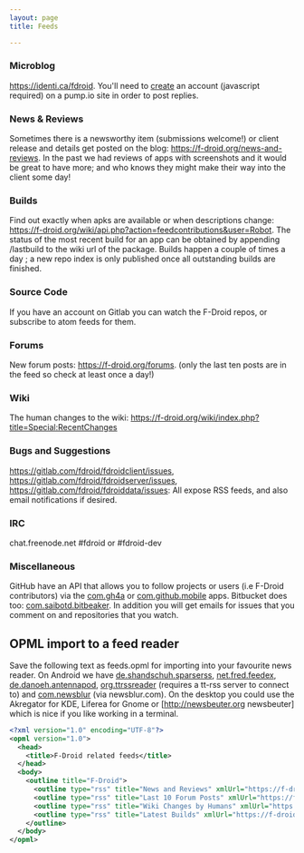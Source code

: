```yaml
---
layout: page
title: Feeds

---
```


### Microblog


<https://identi.ca/fdroid>. You'll need to [create](https://pump.io/tryit.html) an account (javascript required) on a pump.io site in order to post replies.

### News & Reviews

Sometimes there is a newsworthy item (submissions welcome!) or client release and details get posted on the blog: <https://f-droid.org/news-and-reviews>. In the past we had reviews of apps with screenshots and it would be great to have more; and who knows they might make their way into the client some day!

### Builds

Find out exactly when apks are available or when descriptions change: <https://f-droid.org/wiki/api.php?action=feedcontributions&user=Robot>. The status of the most recent build for an app can be obtained by appending /lastbuild to the wiki url of the package. Builds happen a couple of times a day ; a new repo index is only published once all outstanding builds are finished.

### Source Code

If you have an account on Gitlab you can watch the F-Droid repos, or subscribe to atom feeds for them.

### Forums

New forum posts: <https://f-droid.org/forums>. (only the last ten posts are in the feed so check at least once a day!)

### Wiki

The human changes to the wiki: <https://f-droid.org/wiki/index.php?title=Special:RecentChanges>

### Bugs and Suggestions

<https://gitlab.com/fdroid/fdroidclient/issues>, <https://gitlab.com/fdroid/fdroidserver/issues>, <https://gitlab.com/fdroid/fdroiddata/issues>: All expose RSS feeds, and also email notifications if desired.

### IRC

chat.freenode.net #fdroid or #fdroid-dev

### Miscellaneous

GitHub have an API that allows you to follow projects or users (i.e F-Droid contributors) via the [com.gh4a](https://f-droid.org/repository/browse/?fdfilter=com.gh4a&fdid=com.gh4a) or [com.github.mobile](https://f-droid.org/repository/browse/?fdfilter=com.github.mobile&fdid=com.github.mobile) apps. Bitbucket does too: [com.saibotd.bitbeaker](https://f-droid.org/repository/browse/?fdfilter=com.saibotd.bitbeaker&fdid=com.saibotd.bitbeaker). In addition you will get emails for issues that you comment on and repositories that you watch.


## OPML import to a feed reader

Save the following text as feeds.opml for importing into your favourite news reader. On Android we have [de.shandschuh.sparserss](https://f-droid.org/repository/browse/?fdfilter=de.shandschuh.sparserss&fdid=de.shandschuh.sparserss), [net.fred.feedex](https://f-droid.org/repository/browse/?fdfilter=net.fred.feedex&fdid=net.fred.feedex), [de.danoeh.antennapod](https://f-droid.org/repository/browse/?fdfilter=de.danoeh.antennapod&fdid=de.danoeh.antennapod), [org.ttrssreader](https://f-droid.org/repository/browse/?fdfilter=org.ttrssreader&fdid=org.ttrssreader) (requires a tt-rss server to connect to) and [com.newsblur](https://f-droid.org/repository/browse/?fdfilter=com.newsblur&fdid=com.newsblur) (via newsblur.com). On the desktop you could use the Akregator for KDE, Liferea for Gnome or [http://newsbeuter.org newsbeuter] which is nice if you like working in a terminal.

```xml
<?xml version="1.0" encoding="UTF-8"?>
<opml version="1.0">
  <head>
    <title>F-Droid related feeds</title>
  </head>
  <body>
    <outline title="F-Droid">
      <outline type="rss" title="News and Reviews" xmlUrl="https://f-droid.org/feed" htmlUrl="https://f-droid.org/news-and-reviews/"/>
      <outline type="rss" title="Last 10 Forum Posts" xmlUrl="https://f-droid.org/feed?post_type=forum" htmlUrl="https://f-droid.org/forums"/>
      <outline type="rss" title="Wiki Changes by Humans" xmlUrl="https://f-droid.org/wiki/index.php?title=Special:RecentChanges&amp;feed=atom" htmlUrl="https://f-droid.org/wiki/page/Special:RecentChanges"/>
      <outline type="rss" title="Latest Builds" xmlUrl="https://f-droid.org/wiki/api.php?action=feedcontributions&amp;user=Robot&amp;feedformat=atom" htmlUrl="https://f-droid.org/wiki/page/Special:Contributions/Robot"/>
    </outline>
  </body>
</opml>
```
